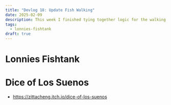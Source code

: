 ```yaml
---
title: "Devlog 18: Update Fish Walking"
date: 2025-02-09
description: This week I finished tying together logic for the walking scene!
tags:
  - lonnies-fishtank
draft: true
---
```

# Lonnies Fishtank


# Dice of Los Suenos
- https://zittacheng.itch.io/dice-of-los-suenos